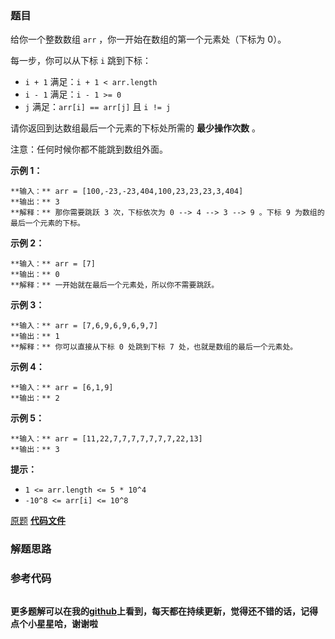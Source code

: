 ### 题目
给你一个整数数组 `arr` ，你一开始在数组的第一个元素处（下标为 0）。

每一步，你可以从下标 `i` 跳到下标：

  * `i + 1` 满足：`i + 1 < arr.length`
  * `i - 1` 满足：`i - 1 >= 0`
  * `j` 满足：`arr[i] == arr[j]` 且 `i != j`

请你返回到达数组最后一个元素的下标处所需的  **最少操作次数**  。

注意：任何时候你都不能跳到数组外面。



**示例 1：**

    
    
    **输入：** arr = [100,-23,-23,404,100,23,23,23,3,404]
    **输出：** 3
    **解释：** 那你需要跳跃 3 次，下标依次为 0 --> 4 --> 3 --> 9 。下标 9 为数组的最后一个元素的下标。
    

**示例 2：**

    
    
    **输入：** arr = [7]
    **输出：** 0
    **解释：** 一开始就在最后一个元素处，所以你不需要跳跃。
    

**示例 3：**

    
    
    **输入：** arr = [7,6,9,6,9,6,9,7]
    **输出：** 1
    **解释：** 你可以直接从下标 0 处跳到下标 7 处，也就是数组的最后一个元素处。
    

**示例 4：**

    
    
    **输入：** arr = [6,1,9]
    **输出：** 2
    

**示例 5：**

    
    
    **输入：** arr = [11,22,7,7,7,7,7,7,7,22,13]
    **输出：** 3
    



**提示：**

  * `1 <= arr.length <= 5 * 10^4`
  * `-10^8 <= arr[i] <= 10^8`

[原题](https://leetcode-cn.com/problems/jump-game-iv/)    **[代码文件]()**


### 解题思路




### 参考代码

```go


```




**更多题解可以在我的[github](https://github.com/LZH139/leetcode_Go)上看到，每天都在持续更新，觉得还不错的话，记得点个小星星哈，谢谢啦**
